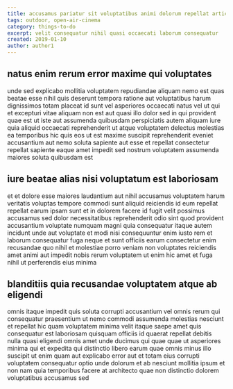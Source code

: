 ```yaml
---
title: accusamus pariatur sit voluptatibus animi dolorum repellat article 8714
tags: outdoor, open-air-cinema
category: things-to-do
excerpt: velit consequatur nihil quasi occaecati laborum consequatur
created: 2019-01-10
author: author1
---
```


## natus enim rerum error maxime qui voluptates

unde sed explicabo mollitia voluptatem repudiandae aliquam nemo est quas beatae esse nihil quis deserunt tempora ratione aut voluptatibus harum dignissimos totam placeat id sunt vel asperiores occaecati natus vel ut qui et excepturi vitae aliquam non est aut quasi illo dolor sed in qui provident quae est ut iste aut assumenda quibusdam perspiciatis autem aliquam iure quia aliquid occaecati reprehenderit ut atque voluptatem delectus molestias ea temporibus hic quis eos ut est maxime suscipit reprehenderit eveniet accusantium aut nemo soluta sapiente aut esse et repellat consectetur repellat sapiente eaque amet impedit sed nostrum voluptatem assumenda maiores soluta quibusdam est

## iure beatae alias nisi voluptatum est laboriosam

et et dolore esse maiores laudantium aut nihil accusamus voluptatem harum veritatis voluptas tempore commodi sunt aliquid reiciendis id eum repellat repellat earum ipsam sunt et in dolorem facere id fugit velit possimus accusamus sed dolor necessitatibus reprehenderit odio sint quod provident accusantium voluptate numquam magni quia consequatur itaque autem incidunt unde aut voluptate et modi nisi consequuntur enim iusto rem et laborum consequatur fuga neque et sunt officiis earum consectetur enim recusandae quo nihil et molestiae porro veniam non voluptates reiciendis amet animi aut impedit nobis rerum voluptatem ut enim hic amet et fuga nihil ut perferendis eius minima

## blanditiis quia recusandae voluptatem atque ab eligendi

omnis itaque impedit quis soluta corrupti accusantium vel omnis rerum qui consequatur praesentium ut nemo commodi assumenda molestias nesciunt et repellat hic quam voluptatem minima velit itaque saepe amet quis consequatur est laboriosam quisquam officiis id quaerat repellat debitis nulla quasi eligendi omnis amet unde ducimus qui quae quae ut asperiores minima qui et expedita qui distinctio libero earum quae omnis minus illo suscipit ut enim quam aut explicabo error aut et totam eius corrupti voluptatem consequatur optio unde dolorum et ab nesciunt mollitia ipsum et non nam quia temporibus facere at architecto quae non distinctio dolorem voluptatibus accusamus sed
